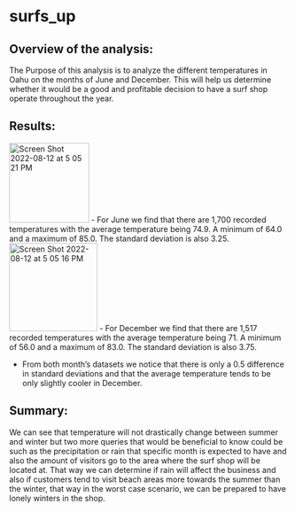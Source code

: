 # surfs_up

## Overview of the analysis:
The Purpose of this analysis is to analyze the different temperatures in Oahu on the months of June and December. This will help us determine whether it would be a good and profitable decision to have a surf shop operate throughout the year. 
 

## Results: 
<img width="144" alt="Screen Shot 2022-08-12 at 5 05 21 PM" src="https://user-images.githubusercontent.com/104862099/184460125-ade15ab1-b38a-47f1-9a08-2ff42a830443.png">
- For June we find that there are 1,700 recorded temperatures with the average temperature being 74.9. A minimum of 64.0 and a maximum of 85.0. The standard deviation is also 3.25.

<img width="159" alt="Screen Shot 2022-08-12 at 5 05 16 PM" src="https://user-images.githubusercontent.com/104862099/184460102-8df20759-221d-42d8-9ea1-cceb06d28c90.png">
- For December we find that there are 1,517 recorded temperatures with the average temperature being 71. A minimum of 56.0 and a maximum of 83.0. The standard deviation is also 3.75.

- From both month’s datasets we notice that there is only a 0.5 difference in standard deviations and that the average temperature tends to be only slightly cooler in December. 


## Summary:
We can see that temperature will not drastically change between summer and winter but two more queries that would be beneficial to know could be such as the precipitation or rain that specific month is expected to have and also the amount of visitors go to the area where the surf shop will be located at. That way we can determine if rain will affect the business and also if customers tend to visit beach areas more towards the summer than the winter, that way in the worst case scenario, we can be prepared to have lonely winters in the shop.
